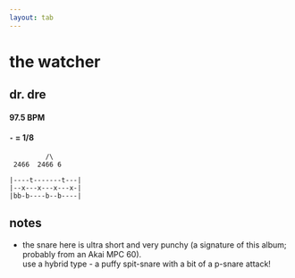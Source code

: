 ```yaml
---
layout: tab
---
```


# the watcher
## dr. dre

#### 97.5 BPM
#### `-` = 1/8

```
         /\
 2466  2466 6
 
|----t-------t---|
|--x---x---x---x-|
|bb-b----b--b----|
```

## notes

- the snare here is ultra short and very punchy (a signature of this album; probably from an Akai MPC 60).  
  use a hybrid type - a puffy spit-snare with a bit of a p-snare attack!
